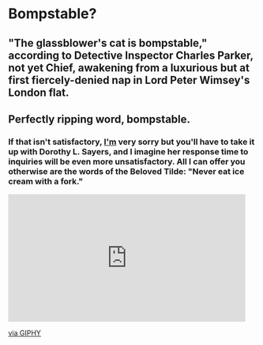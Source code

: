 # Bompstable?

## "The glassblower's cat is bompstable," according to Detective Inspector Charles Parker, not yet Chief, awakening from a luxurious but at first fiercely-denied nap in Lord Peter Wimsey's London flat. 

## Perfectly ripping word, bompstable.

### If that isn't satisfactory, [I'm](https://www.laurelyncollins.us) very sorry but you'll have to take it up with Dorothy L. Sayers, and I imagine her response time to inquiries will be even more unsatisfactory. All I can offer you otherwise are the words of the Beloved Tilde: "Never eat ice cream with a fork."

<iframe src="https://giphy.com/embed/YRtDBcxGbm0OYvnKIZ" width="480" height="258" frameBorder="0" class="giphy-embed" allowFullScreen></iframe><p><a href="https://giphy.com/gifs/princess-bride-westley-why-didnt-you-list-that-among-our-assets-in-the-first-YRtDBcxGbm0OYvnKIZ">via GIPHY</a></p>
